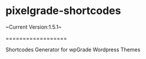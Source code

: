pixelgrade-shortcodes
==================

~Current Version:1.5.1~

==================

Shortcodes Generator for wpGrade Wordpress Themes
